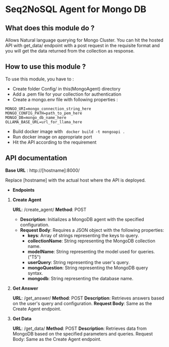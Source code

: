 # Seq2NoSQL Agent for Mongo DB

## What does this module do ?
Allows Natural language querying for Mongo Cluster. You can hit the hosted API with get_data/ endpoint with a post request in the requisite format and you will get the data returned from the collection as response. 

## How to use this module ? 
To use this module, you have to : 
- Create folder Config/ in this(MongoAgent) directory
- Add a .pem file for your collection for authentication 
- Create a mongo.env file with following properties :
```
MONGO_URI=mongo_connection_string_here
MONGO_CONFIG_PATH=path_to_pem_here
MONGO_DB=mongo_db_name_here
OLLAMA_BASE_URL=url_for_llama_here
```
- Build docker image with ``` docker build -t mongoapi .```
- Run docker image on appropriate port 
- Hit the API according to the requirement

## API documentation 

**Base URL** : http://[hostname]:8000/

Replace [hostname] with the actual host where the API is deployed.

- **Endpoints**
1. **Create Agent**

    **URL**: /create_agent/
    **Method**: POST
    - **Description**: Initializes a MongoDB agent with the specified configuration.
    - **Request Body**: Requires a JSON object with the following properties:
        - **keys**: Array of strings representing the keys to query.
        - **collectionName**: String representing the MongoDB collection name.
        - **modelName**: String representing the model used for queries. ("T5")
        - **userQuery**: String representing the user's query.
        - **mongoQuestion**: String representing the MongoDB query syntax.
        - **mongodb**: String representing the database name.

2. **Get Answer**

    **URL**: /get_answer/
    **Method**: POST
    **Description**: Retrieves answers based on the user's query and configuration.
    **Request Body**: Same as the Create Agent endpoint.


3. **Get Data**

    **URL**: /get_data/
    **Method**: POST
    **Description**: Retrieves data from MongoDB based on the specified parameters and queries.
    Request Body: Same as the Create Agent endpoint.
